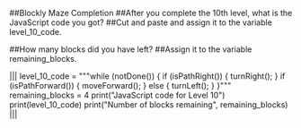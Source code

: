 ##Blockly Maze Completion
##After you complete the 10th level, what is the JavaScript code you got? 
##Cut and paste and assign it to the variable level_10_code.

##How many blocks did you have left? 
##Assign it to the variable remaining_blocks.

|||
level_10_code = """while (notDone()) {
      if (isPathRight()) {
        turnRight();
      }
      if (isPathForward()) {
        moveForward();
      } else {
        turnLeft();
      }
    }"""
remaining_blocks = 4
print("JavaScript code for Level 10")
print(level_10_code)
print("Number of blocks remaining", remaining_blocks)
|||

